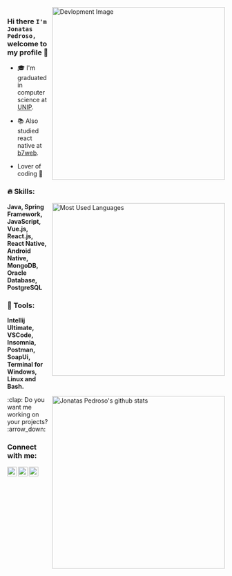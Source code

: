 <img src="https://media3.giphy.com/media/L8K62iTDkzGX6/giphy.gif" min-width="200px" max-width="250px" width="400px" align="right" alt="Devlopment Image">

### Hi there `I'm Jonatas Pedroso,` welcome to my profile 👋

- :mortar_board: I'm graduated in computer science at [UNIP](https://unip.br/presencial).
- :books: Also studied react native at [b7web](https://b7web.com.br).

- Lover of coding :exploding_head:

### :fire: Skills:
<img align="right" width="400" src="https://github-readme-stats.vercel.app/api/top-langs/?username=JonatasPedroso&layout=compact&theme=algolia" alt="Most Used Languages" />
<p align="left">
  <strong>Java, Spring Framework, JavaScript, Vue.js, React.js, React Native, Android Native, MongoDB, Oracle Database, PostgreSQL</strong>
</p>

### :wrench: Tools:
<p align="left">
  <strong>Intellij Ultimate, VSCode, Insomnia, Postman, SoapUi, Terminal for Windows, Linux and Bash.</strong>
</p>

<img align="right" width="400" src="https://github-readme-stats.vercel.app/api?username=JonatasPedroso&show_icons=true&theme=algolia&count_private=true" alt="Jonatas Pedroso's github stats" />

<p align="left">
  :clap: Do you want me working on your projects? :arrow_down:
</p>

### Connect with me:
[<img align="left" alt="haryel gillet ramalho | LinkedIn" width="22px" src="https://cdn.jsdelivr.net/npm/simple-icons@4.2.0/icons/linkedin.svg" />][linkedin]
[<img align="left" alt="haryel gillet ramalho | Github" width="22px" src="https://cdn.jsdelivr.net/npm/simple-icons@4.2.0/icons/github.svg" />][github]
[<img align="left" alt="haryel gillet ramalho | E-mail" width="22px" src="https://cdn.jsdelivr.net/npm/simple-icons@4.2.0/icons/microsoftoutlook.svg" />][outlook]

<br/><br/>  
<br/><br/>

[linkedin]: https://www.linkedin.com/in/jonatas-pedroso-099953151/
[github]: https://github.com/JonatasPedroso
[outlook]: mailto:jonatasarlindo@hotmail.com

